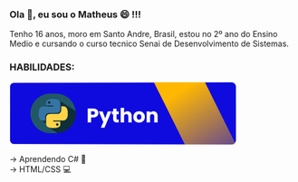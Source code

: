 ###  Ola 👋, eu sou o Matheus 😄 !!!

<p>Tenho 16 anos, moro em Santo Andre, Brasil, estou no 2º ano do Ensino Medio e cursando o curso tecnico Senai de Desenvolvimento de Sistemas.</p>

<h3>HABILIDADES:</h3>
<img src="https://raw.githubusercontent.com/AlbatrozPyt/Images_Readme/main/Python.png" alt="">
<p>
  -> Aprendendo C# 👾 <br>
  -> HTML/CSS 💻
 </p>

 
 <a href=""><img src=""></a>
 
